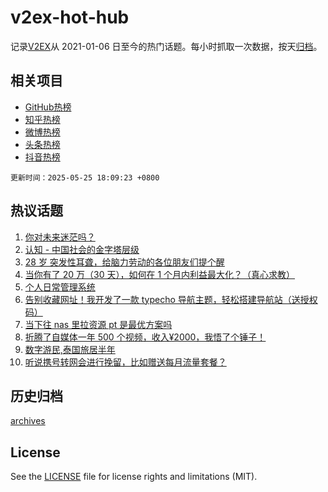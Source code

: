 # v2ex-hot-hub

 记录[V2EX](https://www.v2ex.com/)从 2021-01-06 日至今的热门话题。每小时抓取一次数据，按天[归档](archives)。
 
 ## 相关项目

- [GitHub热榜](https://github.com/snaildev/github-hot-hub)
- [知乎热榜](https://github.com/snaildev/zhihu-hot-hub)
- [微博热榜](https://github.com/snaildev/weibo-hot-hub)
- [头条热榜](https://github.com/snaildev/toutiao-hot-hub)
- [抖音热榜](https://github.com/snaildev/douyin-hot-hub)


 `更新时间：2025-05-25 18:09:23 +0800`

## 热议话题

1. [你对未来迷茫吗？](https://www.v2ex.com/t/1134119)
1. [认知 - 中国社会的金字塔层级](https://www.v2ex.com/t/1134122)
1. [28 岁 突发性耳聋，给脑力劳动的各位朋友们提个醒](https://www.v2ex.com/t/1134171)
1. [当你有了 20 万（30 天），如何在 1 个月内利益最大化？（真心求教）](https://www.v2ex.com/t/1134130)
1. [个人日常管理系统](https://www.v2ex.com/t/1134115)
1. [告别收藏网址！我开发了一款 typecho 导航主题，轻松搭建导航站（送授权码）](https://www.v2ex.com/t/1134050)
1. [当下往 nas 里拉资源 pt 是最优方案吗](https://www.v2ex.com/t/1134132)
1. [折腾了自媒体一年 500 个视频，收入¥2000，我悟了个锤子！](https://www.v2ex.com/t/1134159)
1. [数字游民,泰国旅居半年](https://www.v2ex.com/t/1134160)
1. [听说携号转网会进行挽留，比如赠送每月流量套餐？](https://www.v2ex.com/t/1134044)

## 历史归档

[archives](archives)

## License

See the [LICENSE](LICENSE) file for license rights and limitations (MIT).
